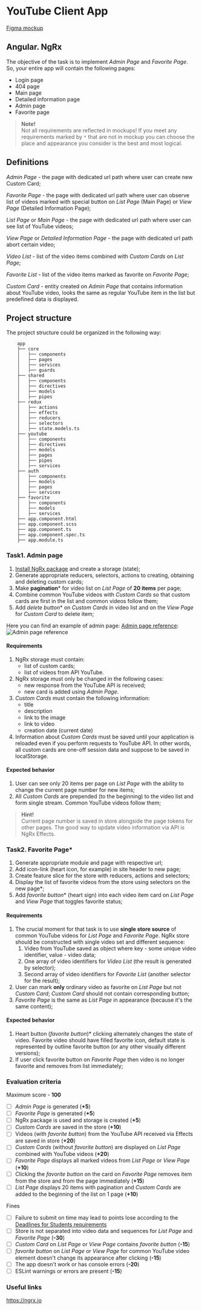 # YouTube Client App

[Figma mockup](https://www.figma.com/file/tS3Zqk138yXUmRxSWKDv4r/YouTube-client?node-id=0%3A1)

## Angular. NgRx

The objective of the task is to implement _Admin Page_ and _Favorite Page_. So, your entire app will contain the
following pages:

- Login page
- 404 page
- Main page
- Detailed information page
- Admin page
- Favorite page

> **Note!**<br>
> Not all requirements are reflected in mockups! If you meet any requirements marked by `*` that are not in mockup
> you can choose the place and appearance you consider is the best and most logical.

## Definitions

_Admin Page_ - the page with dedicated url path where user can create new Custom Card;

_Favorite Page_ - the page with dedicated url path where user can observe list of videos marked with
special button on _List Page_ (Main Page) or _View Page_ (Detailed Information Page);

_List Page_ or _Main Page_ - the page with dedicated url path where user can see list of YouTube videos;

_View Page_ or _Detailed Information Page_ - the page with dedicated url path abort certain video;

_Video List_ - list of the video items combined with _Custom Cards_ on _List Page_;

_Favorite List_ - list of the video items marked as favorite on _Favorite Page_;

_Custom Card_ - entity created on _Admin Page_ that contains information about YouTube video, looks the same
as regular YouTube item in the list but predefined data is displayed.

## Project structure

The project structure could be organized in the following way:

```
    app
    ├── core
    │   ├── components
    │   ├── pages
    │   ├── services
    │   ├── guards
    ├── shared
    │   ├── components
    │   ├── directives
    │   ├── models
    │   ├── pipes
    ├── redux
    │   ├── actions
    │   ├── effects
    │   ├── reducers
    │   ├── selectors
    │   ├── state.models.ts
    ├── youtube
    │   ├── components
    │   ├── directives
    │   ├── models
    │   ├── pages
    │   ├── pipes
    │   ├── services
    ├── auth
    │   ├── components
    │   ├── models
    │   ├── pages
    │   ├── services
    ├── favorite
    │   ├── components
    │   ├── models
    │   ├── services
    ├── app.component.html
    ├── app.component.scss
    ├── app.component.ts
    ├── app.component.spec.ts
    ├── app.module.ts
```

### Task1. Admin page

1. [Install NgRx package](https://ngrx.io/guide/store/install) and create a storage (state);
2. Generate appropriate reducers, selectors, actions to creating, obtaining and deleting custom cards;
3. Make **pagination*** for video list on _List Page_ of **20 items** per page;
4. Combine common YouTube videos with _Custom Cards_ so that custom cards are first in the list and common videos
   follow them;
5. Add _delete button_* on _Custom Cards_ in video list and on the _View Page_ for _Custom Card_ to delete item;

Here you can find an example of admin page: [Admin page reference](./admin.jpg):
![Admin page reference](./admin.jpg)

#### Requirements

1. NgRx storage must contain:
    - list of custom cards;
    - list of videos from API YouTube.
2. NgRx storage must only be changed in the following cases:
    - new response from the YouTube API is received;
    - new card is added using _Admin Page_.
3. _Custom Cards_ must contain the following information:
    - title
    - description
    - link to the image
    - link to video
    - creation date (current date)
4. Information about _Custom Cards_ must be saved until your application is reloaded even if you perform requests to
   YouTube API. In other words, all custom cards are one-off session data and suppose to be saved in localStorage.

#### Expected behavior

1. User can see only 20 items per page on _List Page_ with the ability to change the current page number for new items;
2. All _Custom Cards_ are prepended (to the beginning) to the video list and form single stream.
   Common YouTube videos follow them;

> **Hint!**<br>
> Current page number is saved in store alongside the page tokens for other pages. The good way
> to update video information via API is NgRx Effects.

### Task2. Favorite Page*

1. Generate appropriate module and page with respective url;
2. Add icon-link (heart icon, for example) in site header to new page;
3. Create feature slice for the store with reducers, actions and selectors;
4. Display the list of favorite videos from the store using selectors on the new page*;
5. Add _favorite button_* (heart sign) into each video item card on _List Page_ and _View Page_ that toggles favorite
   status;

#### Requirements

1. The crucial moment for that task is to use **single store source** of common YouTube videos
   for _List Page_ and _Favorite Page_. NgRx store should be constructed with single video set and different sequence:
    1. Video from YouTube saved as object where key - some unique video identifier, value - video data;
    2. One array of video identifiers for _Video List_ (the result is generated by selector);
    3. Second array of video identifiers for _Favorite List_ (another selector for the result);
2. User can mark **only** ordinary video as favorite on _List Page_ but not _Custom Card_; _Custom Card_ should not
   contain corresponding button;
3. _Favorite Page_ is the same as _List Page_ in appearance (because it's the same content);

#### Expected behavior

1. Heart button (_favorite button_)* clicking alternately changes the state of video. Favorite video should have filled
   favorite icon, default state is represented by outline favorite button (or any other visually different versions);
2. If user click favorite button on _Favorite Page_ then video is no longer favorite and removes from list immediately;

### Evaluation criteria

Maximum score - **100**

- [ ] _Admin Page_ is generated (**+5**)
- [ ] _Favorite Page_ is generated (**+5**)
- [ ] NgRx package is used and storage is created (**+5**)
- [ ] _Custom Cards_ are saved in the store (**+10**)
- [ ] Videos (with _favorite button_) from the YouTube API received via Effects are saved in store (**+20**)
- [ ] _Custom Cards_ (without _favorite button_) are displayed on _List Page_ combined with YouTube videos (**+20**)
- [ ] _Favorite Page_ displays all marked videos from _List Page_ or _View Page_ (**+10**)
- [ ] Clicking the _favorite button_ on the card on _Favorite Page_ removes item from the store and from the page
  immediately (**+15**)
- [ ] _List Page_ displays 20 items with pagination and _Custom Cards_ are added to the beginning of the list on 1
  page (**+10**)

Fines

- [ ] Failure to submit on time may lead to points lose according to
  the [Deadlines for Students requirements](https://docs.app.rs.school/#/platform/pull-request-review-process?id=deadlines-for-students)
- [ ] Store is not separated into video data and sequences for _List Page_ and _Favorite Page_ (**-30**)
- [ ] _Custom Card_ on _List Page_ or _View Page_ contains _favorite button_ (**-15**)
- [ ] _favorite button_ on _List Page_ or _View Page_ for common YouTube video element doesn't change its appearance
  after clicking (**-15**)
- [ ] The app doesn't work or has console errors (**-20**)
- [ ] ESLint warnings or errors are present (**-15**)

### Useful links

https://ngrx.io  
